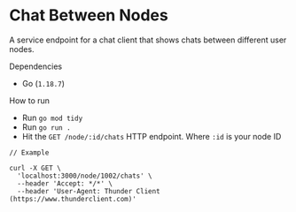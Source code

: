 # Chat Between Nodes

A service endpoint for a chat client that shows chats between different user nodes.

Dependencies

- Go (`1.18.7`)

How to run

- Run `go mod tidy`
- Run `go run .`
- Hit the `GET /node/:id/chats` HTTP endpoint. Where `:id` is your node ID

```
// Example

curl -X GET \
  'localhost:3000/node/1002/chats' \
  --header 'Accept: */*' \
  --header 'User-Agent: Thunder Client (https://www.thunderclient.com)'
```
